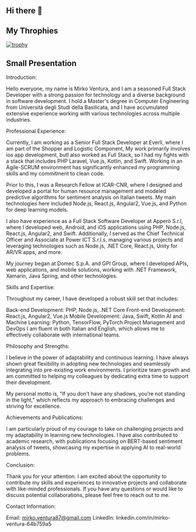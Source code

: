 ## Hi there 👋

<!--
**MirkoVentura/MirkoVentura** is a ✨ _special_ ✨ repository because its `README.md` (this file) appears on your GitHub profile.

Here are some ideas to get you started:

- 🔭 I’m currently working on ...
- 🌱 I’m currently learning ...
- 👯 I’m looking to collaborate on ...
- 🤔 I’m looking for help with ...
- 💬 Ask me about ...
- 📫 How to reach me: ...
- 😄 Pronouns: ...
- ⚡ Fun fact: ...
-->
## My Throphies
[![trophy](https://github-profile-trophy.vercel.app/?username=ryo-ma)](https://github.com/ryo-ma/github-profile-trophy)

## Small Presentation
Introduction:

Hello everyone, my name is Mirko Ventura, and I am a seasoned Full Stack Developer with a strong passion for technology and a diverse background in software development. I hold a Master's degree in Computer Engineering from Università degli Studi della Basilicata, and I have accumulated extensive experience working with various technologies across multiple industries.

Professional Experience:

Currently, I am working as a Senior Full Stack Developer at Everli, where I am part of the Shopper and Logistic Component, My work primarily involves ios app development, butI also worked as Full Stack, so I had my fights with a stack that includes PHP Laravel, Vue.js, Kotlin, and Swift. Working in an Agile-SCRUM environment has significantly enhanced my programming skills and my commitment to clean code.

Prior to this, I was a Research Fellow at ICAR-CNR, where I designed and developed a portal for human resource management and modeled predictive algorithms for sentiment analysis on Italian tweets. My main technologies here included Node.js, React.js, Angular2, Vue.js, and Python for deep learning models.

I also have experience as a Full Stack Software Developer at Apperò S.r.l, where I developed web, Android, and iOS applications using PHP, Node.js, React.js, Angular2, and Swift. Additionally, I served as the Chief Technical Officer and Associate at Power ICT S.r.l.s, managing various projects and leveraging technologies such as Node.js, .NET Core, React.js, Unity for AR/VR apps, and more.

My journey began at Domec S.p.A. and GPI Group, where I developed APIs, web applications, and mobile solutions, working with .NET Framework, Xamarin, Java Spring, and other technologies.

Skills and Expertise:

Throughout my career, I have developed a robust skill set that includes:

Back-end Development: PHP, Node.js, .NET Core
Front-end Development: React.js, Angular2, Vue.js
Mobile Development: Java, Swift, Kotlin
AI and Machine Learning: Python, TensorFlow, PyTorch
Project Management and DevOps
I am fluent in both Italian and English, which allows me to effectively collaborate with international teams.

Philosophy and Strengths:

I believe in the power of adaptability and continuous learning. I have always shown great flexibility in adopting new technologies and seamlessly integrating into pre-existing work environments. I prioritize team growth and am committed to helping my colleagues by dedicating extra time to support their development.

My personal motto is, "If you don’t have any shadows, you’re not standing in the light," which reflects my approach to embracing challenges and striving for excellence.

Achievements and Publications:

I am particularly proud of my courage to take on challenging projects and my adaptability in learning new technologies. I have also contributed to academic research, with publications focusing on BERT-based sentiment analysis of tweets, showcasing my expertise in applying AI to real-world problems.

Conclusion:

Thank you for your attention. I am excited about the opportunity to contribute my skills and experiences to innovative projects and collaborate with like-minded professionals. If you have any questions or would like to discuss potential collaborations, please feel free to reach out to me.

Contact Information:

Email: mirko.ventura87@gmail.com
LinkedIn: linkedin.com/in/mirko-ventura-64b759a5
